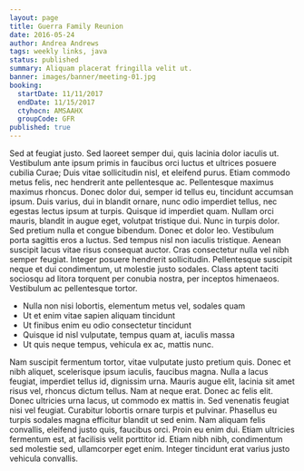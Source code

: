 ```yaml
---
layout: page
title: Guerra Family Reunion
date: 2016-05-24
author: Andrea Andrews
tags: weekly links, java
status: published
summary: Aliquam placerat fringilla velit ut.
banner: images/banner/meeting-01.jpg
booking:
  startDate: 11/11/2017
  endDate: 11/15/2017
  ctyhocn: AMSAAHX
  groupCode: GFR
published: true
---
```

Sed at feugiat justo. Sed laoreet semper dui, quis lacinia dolor iaculis ut. Vestibulum ante ipsum primis in faucibus orci luctus et ultrices posuere cubilia Curae; Duis vitae sollicitudin nisl, et eleifend purus. Etiam commodo metus felis, nec hendrerit ante pellentesque ac. Pellentesque maximus maximus rhoncus. Donec dolor dui, semper id tellus eu, tincidunt accumsan ipsum.
Duis varius, dui in blandit ornare, nunc odio imperdiet tellus, nec egestas lectus ipsum at turpis. Quisque id imperdiet quam. Nullam orci mauris, blandit in augue eget, volutpat tristique dui. Nunc in turpis dolor. Sed pretium nulla et congue bibendum. Donec et dolor leo. Vestibulum porta sagittis eros a luctus. Sed tempus nisl non iaculis tristique. Aenean suscipit lacus vitae risus consequat auctor. Cras consectetur nulla vel nibh semper feugiat. Integer posuere hendrerit sollicitudin. Pellentesque suscipit neque et dui condimentum, ut molestie justo sodales. Class aptent taciti sociosqu ad litora torquent per conubia nostra, per inceptos himenaeos. Vestibulum ac pellentesque tortor.

* Nulla non nisi lobortis, elementum metus vel, sodales quam
* Ut et enim vitae sapien aliquam tincidunt
* Ut finibus enim eu odio consectetur tincidunt
* Quisque id nisl vulputate, tempus quam at, iaculis massa
* Ut quis neque tempus, vehicula ex ac, mattis nunc.

Nam suscipit fermentum tortor, vitae vulputate justo pretium quis. Donec et nibh aliquet, scelerisque ipsum iaculis, faucibus magna. Nulla a lacus feugiat, imperdiet tellus id, dignissim urna. Mauris augue elit, lacinia sit amet risus vel, rhoncus dictum tellus. Nam at neque erat. Donec ac felis elit. Donec ultricies urna lacus, ut commodo ex mattis in. Sed venenatis feugiat nisi vel feugiat. Curabitur lobortis ornare turpis et pulvinar. Phasellus eu turpis sodales magna efficitur blandit ut sed enim. Nam aliquam felis convallis, eleifend justo quis, faucibus orci. Proin eu enim dui. Etiam ultricies fermentum est, at facilisis velit porttitor id. Etiam nibh nibh, condimentum sed molestie sed, ullamcorper eget enim. Integer tincidunt erat varius justo vehicula convallis.
